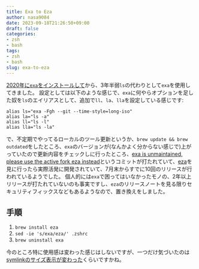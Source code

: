 ```yaml
---
title: Exa to Eza
author: nasa9084
date: 2023-09-18T21:26:50+09:00
draft: false
categories:
- zsh
- bash
tags:
- zsh
- bash
slug: exa-to-eza
---
```


[2020年に`exa`をインストールして](/replacing-ls-with-exa/)から、3年半弱`ls`の代わりとして`exa`を使用してきました。
設定としては以下のような感じで、`exa`に何やらオプションを足した奴を`ls`のエイリアスとして、追加で`ll`、`la`、`lla`を設定している感じです:

``` shell
alias ls="exa -Fgh --git --time-style=long-iso"
alias la="ls -a"
alias ll="ls -l"
alias lla="ls -la"
```

で、不定期でやってるローカルのツール更新というか、`brew update && brew outdated`をしたところ、`exa`のバージョンが(なんかよく分からない感じで)上がっていたので更新内容をチェックしに行ったところ、[exa is unmaintained, please use the active fork eza instead](https://github.com/ogham/exa/commit/fb05c421ae98e076989eb6e8b1bcf42c07c1d0fe)というコミットが打たれていて、[eza](https://github.com/eza-community/eza)を見に行ったら実際活発に開発されていて、7月末からすでに10回のリリースが行われているようでした。
個人的には`exa`で困ってはいなかったモノの、2年以上リリースが打たれていないのも事実ですし、`eza`のリリースノートを見る限りセキュリティフィックスなどもあるようなので、置き換えをしました。

## 手順

1. `brew install eza`
2. `sed -ie 's/exa/eza/' .zshrc`
3. `brew uninstall exa`

今のところ特に使用感は変わった感じはしないですが、一つだけ気づいたのは[symlinkのサイズ表示が変わった](https://github.com/eza-community/eza/pull/42)くらいですかね。
